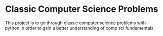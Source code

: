 # Classic Computer Science Problems
This project is to go through classic computer science problems with python in order to gain a better understanding of comp sci fundementals.
